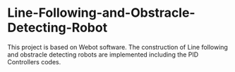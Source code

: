 # Line-Following-and-Obstracle-Detecting-Robot
This project is based on Webot software. The construction of Line following and obstracle detecting robots are implemented including the PID Controllers codes.
